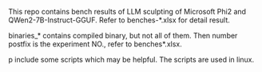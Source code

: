 This repo contains bench results of LLM sculpting of Microsoft Phi2 and QWen2-7B-Instruct-GGUF. Refer to benches-*.xlsx for detail result.

binaries_* contains compiled binary, but not all of them. Then number postfix is the experiment NO., refer to benches*.xlsx.

p include some scripts which may be helpful. The scripts are used in linux.
